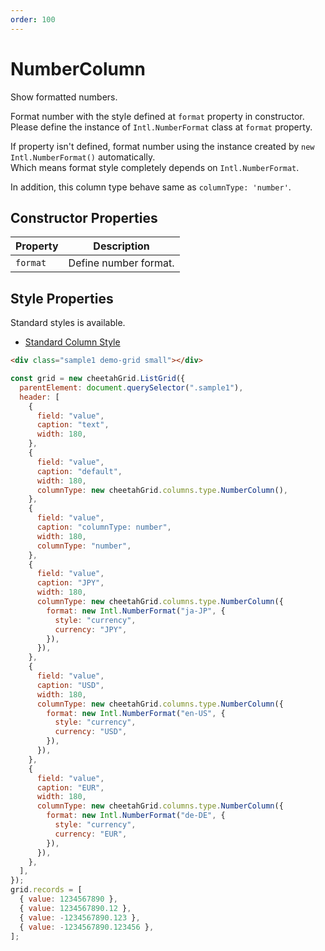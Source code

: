 ```yaml
---
order: 100
---
```


# NumberColumn

Show formatted numbers.

Format number with the style defined at `format` property in constructor.  
Please define the instance of `Intl.NumberFormat` class at `format` property.

If property isn't defined, format number using the instance created by `new Intl.NumberFormat()` automatically.  
Which means format style completely depends on `Intl.NumberFormat`.

In addition, this column type behave same as `columnType: 'number'`.

## Constructor Properties

| Property | Description           |
| -------- | --------------------- |
| `format` | Define number format. |

## Style Properties

Standard styles is available.

- [Standard Column Style](../column_styles/index.md)

<code-preview>

```html
<div class="sample1 demo-grid small"></div>
```

```js
const grid = new cheetahGrid.ListGrid({
  parentElement: document.querySelector(".sample1"),
  header: [
    {
      field: "value",
      caption: "text",
      width: 180,
    },
    {
      field: "value",
      caption: "default",
      width: 180,
      columnType: new cheetahGrid.columns.type.NumberColumn(),
    },
    {
      field: "value",
      caption: "columnType: number",
      width: 180,
      columnType: "number",
    },
    {
      field: "value",
      caption: "JPY",
      width: 180,
      columnType: new cheetahGrid.columns.type.NumberColumn({
        format: new Intl.NumberFormat("ja-JP", {
          style: "currency",
          currency: "JPY",
        }),
      }),
    },
    {
      field: "value",
      caption: "USD",
      width: 180,
      columnType: new cheetahGrid.columns.type.NumberColumn({
        format: new Intl.NumberFormat("en-US", {
          style: "currency",
          currency: "USD",
        }),
      }),
    },
    {
      field: "value",
      caption: "EUR",
      width: 180,
      columnType: new cheetahGrid.columns.type.NumberColumn({
        format: new Intl.NumberFormat("de-DE", {
          style: "currency",
          currency: "EUR",
        }),
      }),
    },
  ],
});
grid.records = [
  { value: 1234567890 },
  { value: 1234567890.12 },
  { value: -1234567890.123 },
  { value: -1234567890.123456 },
];
```

</code-preview>
